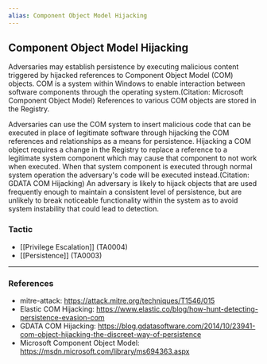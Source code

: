 ```yaml
---
alias: Component Object Model Hijacking
---
```


## Component Object Model Hijacking

Adversaries may establish persistence by executing malicious content triggered by hijacked references to Component Object Model (COM) objects. COM is a system within Windows to enable interaction between software components through the operating system.(Citation: Microsoft Component Object Model)  References to various COM objects are stored in the Registry. 

Adversaries can use the COM system to insert malicious code that can be executed in place of legitimate software through hijacking the COM references and relationships as a means for persistence. Hijacking a COM object requires a change in the Registry to replace a reference to a legitimate system component which may cause that component to not work when executed. When that system component is executed through normal system operation the adversary's code will be executed instead.(Citation: GDATA COM Hijacking) An adversary is likely to hijack objects that are used frequently enough to maintain a consistent level of persistence, but are unlikely to break noticeable functionality within the system as to avoid system instability that could lead to detection. 


### Tactic

- [[Privilege Escalation]] (TA0004)
- [[Persistence]] (TA0003)


---
### References

- mitre-attack: https://attack.mitre.org/techniques/T1546/015
- Elastic COM Hijacking: https://www.elastic.co/blog/how-hunt-detecting-persistence-evasion-com
- GDATA COM Hijacking: https://blog.gdatasoftware.com/2014/10/23941-com-object-hijacking-the-discreet-way-of-persistence
- Microsoft Component Object Model: https://msdn.microsoft.com/library/ms694363.aspx
